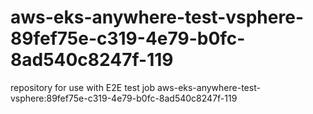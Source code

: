 # aws-eks-anywhere-test-vsphere-89fef75e-c319-4e79-b0fc-8ad540c8247f-119
repository for use with E2E test job aws-eks-anywhere-test-vsphere:89fef75e-c319-4e79-b0fc-8ad540c8247f-119
